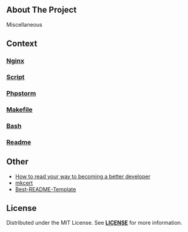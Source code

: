 ## About The Project
Miscellaneous  

## Context

### [Nginx](nginx)
### [Script](script)
### [Phpstorm](phpstorm)
### [Makefile](makefile)
### [Bash](bash)
### [Readme](readme)
##


## Other
- [How to read your way to becoming a better developer](https://www.freecodecamp.org/news/how-to-read-your-way-to-becoming-a-better-developer-b6432fa5bc0c/)
- [mkcert](https://github.com/FiloSottile/mkcert)
- [Best-README-Template](https://github.com/othneildrew/Best-README-Template)  



## License
Distributed under the MIT License. See **[LICENSE][license]** for more information.


[//]: # (Links)
[license]: https://github.com/habibun/miscellaneous/blob/main/LICENSE
